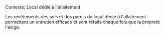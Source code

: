 Contexte: Local dédié à l'allaitement

Les revêtements des sols et des parois du local dédié à l'allaitement permettent un entretien efficace et sont refaits chaque fois que la propreté l'exige.